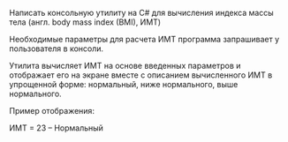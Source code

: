Написать консольную утилиту на C# для вычисления индекса массы тела (англ. body mass index (BMI), ИМТ)

Необходимые параметры для расчета ИМТ программа запрашивает у пользователя в консоли.

Утилита вычисляет ИМТ на основе введенных параметров и отображает его на экране вместе с описанием вычисленного ИМТ в упрощенной форме: нормальный, ниже нормального, выше нормального.

Пример отображения:

ИМТ = 23 – Нормальный

